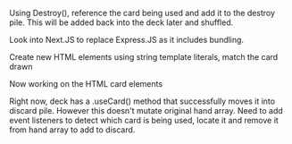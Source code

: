 
Using Destroy(), reference the card being used and add it to the destroy pile. This will be added back into the deck later and shuffled.

Look into Next.JS to replace Express.JS as it includes bundling.

Create new HTML elements using string template literals, match the card drawn

Now working on the HTML card elements

Right now, deck has a .useCard() method that successfully moves it into discard pile. However this doesn't mutate original hand array.
Need to add event listeners to detect which card is being used, locate it and remove it from hand array to add to discard.
